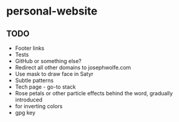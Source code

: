 # personal-website

## TODO

- Footer links
- Tests
- GitHub or something else?
- Redirect all other domains to josephwolfe.com
- Use mask to draw face in Satyr
- Subtle patterns
- Tech page - go-to stack
- Rose petals or other particle effects behind the word, gradually introduced
- <filter-function> for inverting colors
- gpg key
